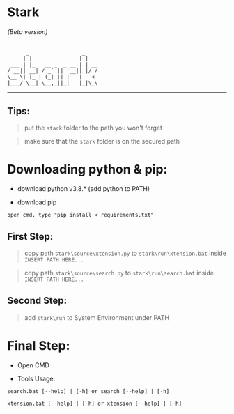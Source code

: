 # Stark<H6>(Beta version)</H6>

```
      _                 _    
     | |               | |   
 ___ | |_   __ _  _ __ | | __
/ __|| __| / _` || '__|| |/ /
\__ \| |_ | (_| || |   |   < 
|___/ \__| \__,_||_|   |_|\_\

```
---

## Tips:

> put the ``stark`` folder to the path you won't forget

> make sure that the ``stark`` folder is on the secured path

# Downloading python & pip:

* download python v3.8.* (add python to PATH)

* download pip

```batch
open cmd. type "pip install < requirements.txt"
```

## First Step:
  
> copy path ``stark\source\xtension.py`` to ``stark\run\xtension.bat`` inside ``INSERT PATH HERE...``
  
> copy path ``stark\source\search.py``   to ``stark\run\search.bat``   inside ``INSERT PATH HERE...``

## Second Step:
  
> add ``stark\run`` to System Environment under PATH

# Final Step:

* Open CMD

* Tools Usage:

```
search.bat [--help] | [-h] or search [--help] | [-h]

xtension.bat [--help] | [-h] or xtension [--help] | [-h]
```
